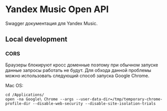 # Yandex Music Open API

Swagger документация для Yandex Music.

## Local development

### CORS
Браузеры блокируют кросс доменные поэтому при обычном запуске данные запросы работать не будут. Для обхода данной проблемы можно использовать следующий способ запуска Google Chrome. 

Mac OS:

```
cd /Applications/
open -na Google\ Chrome --args --user-data-dir=/tmp/temporary-chrome-profile-dir --disable-web-security --disable-site-isolation-trials
```
